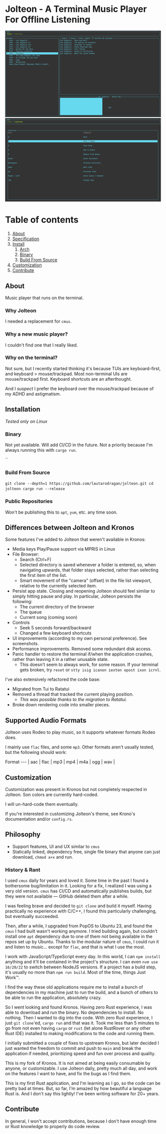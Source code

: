 # Jolteon - A Terminal Music Player For Offline Listening

![Music](assets/music_tab.png?raw=true)
![Controls](assets/controls_tab.png?raw=true)

# Table of contents
1. [About](#About)
2. [Specification](#Specifications)
3. [Install](#Installation)
    1. [Arch](#Arch)
    2. [Binary](#Binary)
    2. [Build From Source](#Source)
4. [Customization](#Customization)
5. [Contribute](#Contribute)

## About 

Music player that runs on the terminal.

### Why Jolteon

I needed a replacement for `cmus`.

### Why a new music player?

I couldn't find one that I really liked.

### Why on the terminal?

Not sure, but I recently started thinking it's because TUIs are keyboard-first, and keyboard > mouse/trackpad.
Most non-terminal UIs are mouse/trackpad first. Keyboard shortcuts are an afterthought. 

And I _suspect_ I prefer the keyboard over the mouse/trackpad because of my ADHD and astigmatism. 

## Installation

*Tested only on Linux*

### Binary

Not yet available. Will add CI/CD in the future. Not a priority because I'm always running this with `cargo run`.

``
### Build From Source

``
git clone --depth=1 https://github.com/lautarodragan/jolteon.git
cd jolteon
cargo run --release
``

###  Public Repositories

Won't be publishing this to `apt`, `yum`, etc. any time soon.

## Differences between Jolteon and Kronos

Some features I've added to Jolteon that weren't available in Kronos:
- Media keys Play/Pause support via MPRIS in Linux
- File Browser: 
  - Search (Ctrl+F)
  - Selected directory is saved whenever a folder is entered, so, when navigating upwards, that folder stays selected, rather than selecting the first item of the list.
  - Smart movement of the "camera" (offset) in the file list viewport, relative to the currently selected item.  
- Persist app state. Closing and reopening Jolteon should feel similar to simply hitting pause and play. In particular, Jolteon persists the following:
  - The current directory of the browser
  - The queue
  - Current song (coming soon)
- Controls
  - Seek 5 seconds forward/backward
  - Changed a few keyboard shortcuts
- UI improvements (according to my own personal preference). See screenshots.
- Performance improvements. Removed some redundant disk access.
- Panic handler to restore the terminal if/when the application crashes, rather than leaving it in a rather unusable state.
  - This doesn't seem to always work, for some reason. If your terminal gets broken, try `reset` or `stty isig icanon iexten opost ixon icrnl`.

I've also extensively refactored the code base:
- Migrated from Tui to Ratatui
- Removed a thread that tracked the current playing position. 
  - _This was possible thanks to the migration to Ratatui._
- Broke down rendering code into smaller pieces.

## Supported Audio Formats

Jolteon uses Rodeo to play music, so it supports whatever formats Rodeo does.

I mainly use `flac` files, and some `mp3`. Other formats aren't usually tested, but the following should work:

Format
--- | 
aac |
flac |
mp3 |
mp4 |
m4a |
ogg |
wav |

## Customization

Customization was present in Kronos but not completely respected in Jolteon. Son colors are currently hard-coded.

I will un-hard-code them eventually.

If you're interested in customizing Jolteon's theme, see Krono's documentation and/or `config.rs`.
                  
## Philosophy

- Support features, UI and UX similar to `cmus`
- Statically linked, dependency free, single file binary that anyone can just download, `chmod a+x` and run.

### History & Rant

I used `cmus` daily for years and loved it. Some time in the past I found a bothersome bug/limitation in it. Looking for a fix,
I realized I was using a very old version. `cmus` has CI/CD and automatically publishes builds, but they were not available — GitHub deleted them
after a while.

I was feeling brave and decided to `git clone` and build it myself. Having practically no experience with C/C++, 
I found this particularly challenging, but eventually succeeded.

Then, after a while, I upgraded from PopOS to Ubuntu 23, and found the `cmus` I had built wasn't working anymore.
I tried building again, but couldn't install one `apt` dependency due to one of them not being available in the repos
set up by Ubuntu. Thanks to the modular nature of `cmus`, I could run it and listen to music... except for `flac`, and
that is what I use the most.

I work with JavaScript/TypeScript every day. In this world, I can `npm install` anything and it'll be contained in the project's structure.
I can even `nvm use 16/20/22` to switch between NodeJS versions. If a project has a build step, it's usually no more than `npm run build`.
Most of the time, things Just Work™.

I find the way these old applications require me to install a bunch of dependencies in my machine just to run the build, 
and a bunch of others to be able to run the application, absolutely crazy.

So I went looking and found Kronos. Having zero Rust experience, I was able to download and run the binary. No dependencies to install. No nothing.
Then I wanted to dig into the code. With zero Rust experience, I just `git clone`'ed, `cargo run` and that was it. 
Took me less than 5 minutes to go from not even having `cargo` or `rust` (let alone RustRover or any other Rust IDE) installed to
making modifications to the code and running them.

I initially submitted a couple of fixes to upstream Kronos, but later decided I just wanted the freedom to commit and push to `main`
and break the application if needed, prioritizing speed and fun over process and quality.

This is my fork of Kronos. It is not aimed at being easily consumable by anyone, or customizable.
I use Jolteon daily, pretty much all day, and work on the features I want to have, and fix the bugs as I find them.

This is my first Rust application, and I'm learning as I go, so the code can be pretty bad at times.
But, so far, I'm amazed by how beautiful a language Rust is. And I don't say this lightly! 
I've been writing software for 20+ years.   

## Contribute

In general, I won't accept contributions, because I don't have enough time or Rust knowledge to properly do code review. 





